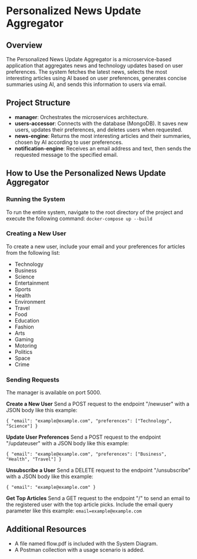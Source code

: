 # Personalized News Update Aggregator
## Overview
The Personalized News Update Aggregator is a microservice-based application that aggregates news and technology updates based on user preferences. The system fetches the latest news, selects the most interesting articles using AI based on user preferences, generates concise summaries using AI, and sends this information to users via email.

## Project Structure
* **manager**: Orchestrates the microservices architecture.
* **users-accessor**: Connects with the database (MongoDB). It saves new users, updates their preferences, and deletes users when requested.
* **news-engine**: Returns the most interesting articles and their summaries, chosen by AI according to user preferences.
* **notification-engine**: Receives an email address and text, then sends the requested message to the specified email.


## How to Use the Personalized News Update Aggregator

### Running the System
To run the entire system, navigate to the root directory of the project and execute the following command:
`docker-compose up --build`

### Creating a New User
To create a new user, include your email and your preferences for articles from the following list:
* Technology
* Business
* Science
* Entertainment
* Sports
* Health
* Environment
* Travel
* Food
* Education
* Fashion
* Arts
* Gaming
* Motoring
* Politics
* Space
* Crime

### Sending Requests
The manager is available on port 5000.

**__Create a New User__**
Send a POST request to the endpoint "/newuser" with a JSON body like this example:

`{
    "email": "example@example.com",
    "preferences": ["Technology", "Science"]
}`


**__Update User Preferences__**
Send a POST request to the endpoint "/updateuser" with a JSON body like this example:

`{
    "email": "example@example.com",
    "preferences": ["Business", "Health", "Travel"]
}`

**__Unsubscribe a User__**
Send a DELETE request to the endpoint "/unsubscribe" with a JSON body like this example:

`{
    "email": "example@example.com"
}`

**__Get Top Articles__**
Send a GET request to the endpoint "/" to send an email to the registered user with the top article picks. Include the email query parameter like this example:
`email=example@example.com`

## Additional Resources
* A file named flow.pdf is included with the System Diagram.
* A Postman collection with a usage scenario is added.
